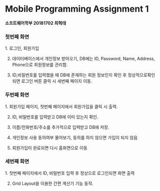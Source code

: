 <h1>Mobile Programming Assignment 1</h1>

**소프트웨어학부 20181702 최혁태**

<h3>첫번째 화면</h3>
1. 로그인, 회원가입

2. 데이터베이스에서 개인정보 받아오기, DB에는 ID, Password, Name, Address, Phone으로 회원정보를 관리함.

3. ID,비밀번호를 입력했을 때 DB에 존재하는 회원 정보인지 확인 후 정상적으로확인되면 로그인 버튼 클릭 시 세번째 페이지 이동.

<h3>두번째 화면</h3>
1. 회원가입 페이지, 첫번째 페이지에서 회원가입을 클릭 시 출력.

2. ID, 비밀번호를 입력받고 DB에 이미 있는지 확인.

3. 이름/전화번호/주소를 추가적으로 입력받고 DB에 저장.

4. 개인정보 사용 동의여부 물어보기, 동의를 하지 않으면 가입이 되지 않음

5. 회원가입이 완료되면 다시 홈화면으로 이동

<h3>세번째 화면</h3>
1. 첫번째 페이지에서 ID, 비밀번호 입력 후 정상으로 로그인되면 화면 출력

2. Grid Layout을 이용한 간편 계산기 기능 동작.


